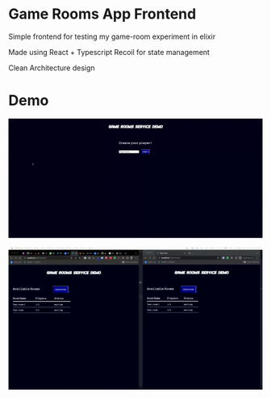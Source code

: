 # Game Rooms App Frontend

Simple frontend for testing my game-room experiment in elixir

Made using React + Typescript
Recoil for state management

Clean Architecture design

# Demo

![](https://github.com/gustavofp/game-rooms-frontend/blob/main/demo1.gif)

![](https://github.com/gustavofp/game-rooms-frontend/blob/main/demo2.gif)